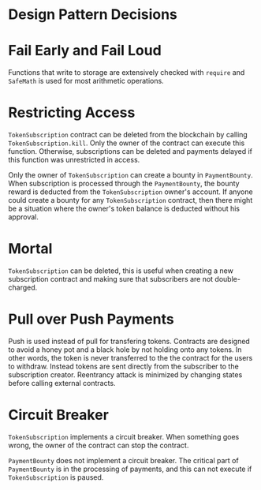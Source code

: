 # Design Pattern Decisions

Fail Early and Fail Loud
========================
Functions that write to storage are extensively checked with `require` and `SafeMath`
is used for most arithmetic operations.

Restricting Access
==================
`TokenSubscription` contract can be deleted from the blockchain by calling
`TokenSubscription.kill`. Only the owner of the contract can execute this function.
Otherwise, subscriptions can be deleted and payments delayed if this function was unrestricted in access.

Only the owner of `TokenSubscription` can create a bounty in `PaymentBounty`.
When subscription is processed through the `PaymentBounty`, the bounty reward is
deducted from the `TokenSubscription` owner's account. If anyone could create a
bounty for any `TokenSubscription` contract, then there might be a situation where
the owner's token balance is deducted without his approval.

Mortal
======
`TokenSubscription` can be deleted, this is useful when creating a new
subscription contract and making sure that subscribers are not double-charged.

Pull over Push Payments
=======================
Push is used instead of pull for transfering tokens. Contracts are designed to avoid a honey pot and a black hole by not holding onto any tokens. In other words, the token is never transferred to the the contract for the users to withdraw. Instead tokens are sent directly from the subscriber to the subscription creator. Reentrancy attack is minimized by changing states before calling external contracts.

Circuit Breaker
===============
`TokenSubscription` implements a circuit breaker. When something goes wrong, the
owner of the contract can stop the contract.

`PaymentBounty` does not implement a circuit breaker. The critical part of `PaymentBounty` is in the processing of payments, and this can not execute if
`TokenSubscription` is paused.

